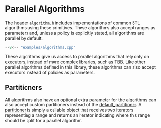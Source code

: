 # Parallel Algorithms

The header [`algorithm.h`](reference/Files/algorithm_8h.md) includes implementations of common STL algorithms using these primitives. These algorithms also accept ranges as parameters and, unless a policy is explicitly stated, all algorithms are parallel by default.

```cpp
--8<-- "examples/algorithms.cpp"
```

These algorithms give us access to parallel algorithms that rely only on executors, instead of more complex libraries, such as TBB. Like other parallel algorithms defined in this library, these algorithms can also accept executors instead of policies as parameters.
  
## Partitioners

All algorithms also have an optional extra parameter for the algorithms can also accept custom partitioners instead of the [default_partitioner]. A [partitioner] is simply a callable object that receives two iterators representing a range and returns an iterator indicating where this range should be split for a parallel algorithm.

[std::future]: https://en.cppreference.com/w/cpp/thread/future
[std::shared_future]: https://en.cppreference.com/w/cpp/thread/shared_future
[std::stop_source]: https://en.cppreference.com/w/cpp/thread/stop_source
[std::stop_token]: https://en.cppreference.com/w/cpp/thread/stop_token
[std::jthread]: https://en.cppreference.com/w/cpp/thread/jthread
[std::async]: https://en.cppreference.com/w/cpp/thread/async

[async]: /futures/reference/Namespaces/namespacefutures/#function-async
[futures::async]: /futures/reference/Namespaces/namespacefutures/#function-async
[launch]: /futures/reference/Namespaces/namespacefutures/#enum-launch
[executor]: /futures/reference/Namespaces/namespacefutures/#using-is_executor
[then]: /futures/reference/Namespaces/namespacefutures/#function-then
[is_ready]: /futures/reference/Namespaces/namespacefutures/#function-is_ready
[is_lazy_continuable]: /futures/reference/Classes/structfutures_1_1is__lazy__continuable/

[is_future]: /futures/reference/Classes/structfutures_1_1is__future/
[jfuture]: /futures/reference/Namespaces/namespacefutures/#using-jfuture
[shared_jfuture]: /futures/reference/Namespaces/namespacefutures/#using-shared_jfuture
[cfuture]: /futures/reference/Namespaces/namespacefutures/#using-cfuture
[shared_cfuture]: /futures/reference/Namespaces/namespacefutures/#using-shared_cfuture
[jcfuture]: /futures/reference/Namespaces/namespacefutures/#using-jcfuture
[shared_jcfuture]: /futures/reference/Namespaces/namespacefutures/#using-shared_jcfuture
[stop_source]: /futures/reference/Classes/classfutures_1_1stop__source/
[stop_token]: /futures/reference/Classes/classfutures_1_1stop__token/
[when_all_future]: /futures/reference/Classes/classfutures_1_1when__all__future/
[when_any_future]: /futures/reference/Classes/classfutures_1_1when__any__future/
[when_all]: /futures/reference/Namespaces/namespacefutures/#function-when_all
[when_any]: /futures/reference/Namespaces/namespacefutures/#function-when_any
[operator&&]: /futures/reference/Namespaces/namespacefutures/#function-operator&&
[operator||]: /futures/reference/Namespaces/namespacefutures/#function-operator||
[is_partitioner]: /futures/reference/Namespaces/namespacefutures/#using-is_partitioner
[partitioner]: /futures/reference/Namespaces/namespacefutures/#using-is_partitioner
[default_partitioner]: /futures/reference/Namespaces/namespacefutures/#using-default_partitioner

[C++ Extensions for Concurrency]: https://en.cppreference.com/w/cpp/experimental/concurrency
[std::experimental::when_all]: https://en.cppreference.com/w/cpp/experimental/when_all
[std::experimental::when_any]: https://en.cppreference.com/w/cpp/experimental/when_any